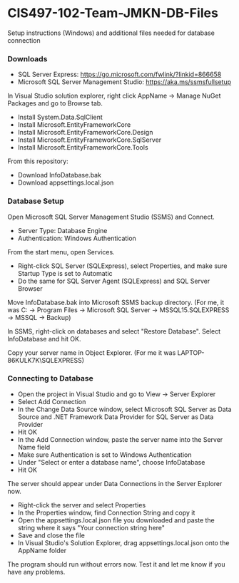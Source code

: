 # CIS497-102-Team-JMKN-DB-Files
Setup instructions (Windows) and additional files needed for database connection

### Downloads
* SQL Server Express: <https://go.microsoft.com/fwlink/?linkid=866658>
* Microsoft SQL Server Management Studio: <https://aka.ms/ssmsfullsetup>


In Visual Studio solution explorer, right click AppName -> Manage NuGet Packages and go to Browse tab.
* Install System.Data.SqlClient
* Install Microsoft.EntityFrameworkCore
* Install Microsoft.EntityFrameworkCore.Design
* Install Microsoft.EntityFrameworkCore.SqlServer
* Install Microsoft.EntityFrameworkCore.Tools


From this repository:
* Download InfoDatabase.bak
* Download appsettings.local.json


### Database Setup
Open Microsoft SQL Server Management Studio (SSMS) and Connect.
* Server Type: Database Engine
* Authentication: Windows Authentication


From the start menu, open Services. 
* Right-click SQL Server (SQLExpress), select Properties, and make sure Startup Type is set to Automatic
* Do the same for SQL Server Agent (SQLExpress) and SQL Server Browser


Move InfoDatabase.bak into Microsoft SSMS backup directory.
(For me, it was C: -> Program Files -> Microsoft SQL Server -> MSSQL15.SQLEXPRESS -> MSSQL -> Backup)


In SSMS, right-click on databases and select "Restore Database". 
Select InfoDatabase and hit OK.


Copy your server name in Object Explorer.
(For me it was LAPTOP-86KULK7K\SQLEXPRESS)


### Connecting to Database
* Open the project in Visual Studio and go to View -> Server Explorer
* Select Add Connection
* In the Change Data Source window, select Microsoft SQL Server as Data Source and .NET Framework Data Provider for SQL Server as Data Provider 
* Hit OK
* In the Add Connection window, paste the server name into the Server Name field
* Make sure Authentication is set to Windows Authentication
* Under "Select or enter a database name", choose InfoDatabase
* Hit OK


The server should appear under Data Connections in the Server Explorer now.
* Right-click the server and select Properties
* In the Properties window, find Connection String and copy it
* Open the appsettings.local.json file you downloaded and paste the string where it says "Your connection string here"
* Save and close the file
* In Visual Studio's Solution Explorer, drag appsettings.local.json onto the AppName folder


The program should run without errors now. Test it and let me know if you have any problems.